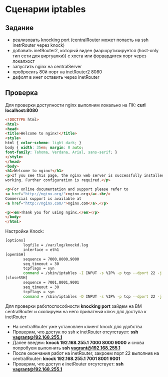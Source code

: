 # Сценарии iptables

## Задание

- реализовать knocking port (centralRouter может попасть на ssh inetrRouter через knock)
- добавить inetRouter2, который виден (маршрутизируется (host-only тип сети для виртуалки)) с хоста или форвардится порт через локалхост
- запустить nginx на centralServer
- пробросить 80й порт на inetRouter2 8080
- дефолт в инет оставить через inetRouter



## Проверка

Для проверки доступности nginx выполним локально на ПК: **curl localhost:8080**

```html
<!DOCTYPE html>
<html>
<head>
<title>Welcome to nginx!</title>
<style>
html { color-scheme: light dark; }
body { width: 35em; margin: 0 auto;
font-family: Tahoma, Verdana, Arial, sans-serif; }
</style>
</head>
<body>
<h1>Welcome to nginx!</h1>
<p>If you see this page, the nginx web server is successfully installed and
working. Further configuration is required.</p>

<p>For online documentation and support please refer to
<a href="http://nginx.org/">nginx.org</a>.<br/>
Commercial support is available at
<a href="http://nginx.com/">nginx.com</a>.</p>

<p><em>Thank you for using nginx.</em></p>
</body>
</html>
```

Настройки Knock:

```bash
[options]
        logfile = /var/log/knockd.log
        interface = eth1
[openSSH]
        sequence = 7000,8000,9000
        seq_timeout = 30
        tcpflags = syn
        command = /sbin/iptables -I INPUT -s %IP% -p tcp --dport 22 -j ACCEPT
[closeSSH]
        sequence = 7001,8001,9001
        seq_timeout = 30
        tcpflags = syn
        command = /sbin/iptables -D INPUT -s %IP% -p tcp --dport 22 -j ACCEPT
```

Для проверки работоспособности **knocking port** зайдем на ВМ centralRouter и скопируем на него приватный ключ для доступа к inetRouter

- На centralRouter уже установлен клиент knock для удобства
- Проверим, что достук по ssh к inetRouter отсутствует: **ssh vagrant@192.168.255.1**
- Далее введем: **knock 192.168.255.1 7000 8000 9000** и снова попробуем выполнить **ssh vagrant@192.168.255.1**
- После окончания работ на inetRouter, закроем порт 22 выполнив на centralRouter: **knock 192.168.255.1 7001 8001 9001**
- Проверим, что доступ к inetRouter отсутствует: **ssh vagrant@192.168.255.1**
